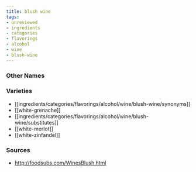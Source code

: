 ```yaml
---
title: blush wine
tags:
- unreviewed
- ingredients
- categories
- flavorings
- alcohol
- wine
- blush-wine
---
```



### Other Names


### Varieties

* [[ingredients/categories/flavorings/alcohol/wine/blush-wine/synonyms]]
* [[white-grenache]]
* [[ingredients/categories/flavorings/alcohol/wine/blush-wine/substitutes]]
* [[white-merlot]]
* [[white-zinfandel]]

### Sources
* http://foodsubs.com/WinesBlush.html
